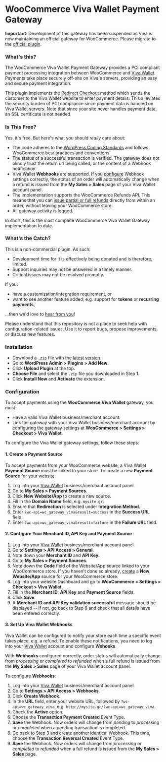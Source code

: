 # WooCommerce Viva Wallet Payment Gateway

**Important**: Development of this gateway has been suspended as Viva is now maintaining an official gateway for WooCommerce. Please migrate to the [official plugin](https://wordpress.org/plugins/vivawallet-woocommerce-gateway/).

### What's this?

The WooCommerce Viva Wallet Payment Gateway provides a PCI compliant payment processing integration between WooCommerce and [Viva Wallet](https://www.vivawallet.com). Payments take place securely off-site on Viva's servers, providing an easy and secure payment integration.

This plugin implements the [Redirect Checkout](https://github.com/VivaPayments/API/wiki/Redirect-Checkout) method which sends the customer to the Viva Wallet website to enter payment details. This alleviates the security burden of PCI compliance since payment data is handled on Viva Wallet servers. Note that since your site never handles payment data, an SSL certificate is not needed.


### Is This Free?

Yes, it's free. But here's what you should _really_ care about:

* The code adheres to the [WordPress Coding Standards](https://codex.wordpress.org/WordPress_Coding_Standards) and follows WooCommerce best practices and conventions.
* The status of a successful transaction is verified. The gateway does not blindly trust the return url being called, or the content of a Webhook notification.
* Viva Wallet **Webhooks** are supported. If you [configure](#3-set-up-viva-wallet-webhooks) Webhook settings correctly, the status of an order will automatically change when a refund is issued from the **My Sales > Sales** page of your Viva Wallet account panel.
* The implementation supports the WooCommerce Refunds API. This means that you can [issue partial or full refunds](https://docs.woocommerce.com/document/woocommerce-refunds/) directly from within an order, without leaving your WooCommerce store.
* All gateway activity is logged.

In short, this is the most complete WooCommerce Viva Wallet Gateway implementation to date.


### What's the Catch?

This is a non-commercial plugin. As such:

* Development time for it is effectively being donated and is therefore, limited.
* Support inquiries may not be answered in a timely manner.
* Critical issues may not be resolved promptly.

If you:

* have a customization/integration requirement, or
* want to see another feature added, e.g. support for **tokens** or **recurring payments**,

...then we'd love to [hear from you](http://somewherewarm.gr/about/)!

Please understand that this repository is not a place to seek help with configuration-related issues. Use it to report bugs, propose improvements, or discuss new features.


### Installation

* Download a `.zip` file with the [latest version](https://github.com/somewherewarm/woocommerce-gateway-viva/releases).
* Go to **WordPress Admin > Plugins > Add New**.
* Click **Upload Plugin** at the top.
* **Choose File** and select the `.zip` file you downloaded in Step 1.
* Click **Install Now** and **Activate** the extension.


### Configuration

To accept payments using the **WooCommerce Viva Wallet** gateway, you must:

* Have a valid Viva Wallet business/merchant account.
* Link the gateway with your Viva Wallet business/merchant account by configuring the gateway settings at **WooCommerce > Settings > Checkout > Viva Wallet**.

To configure the Viva Wallet gateway settings, follow these steps:

#### 1. Create a Payment Source

To accept payments from your WooCommerce website, a Viva Wallet **Payment Source** must be linked to your store. To create a new **Payment Source** for your website:

1. Log into your [Viva Wallet](https://www.vivawallet.com) business/merchant account panel.
2. Go to **My Sales > Payment Sources**.
3. Click **New Website/App** to create a new source.
4. Fill in the **Domain Name** field, e.g. `mysite.gr`.
5. Ensure that **Redirection** is selected under **Integration Method**.
6. Enter `?wc-api=wc_gateway_viva&result=success` in the **Success URL** field.
7. Enter `?wc-api=wc_gateway_viva&result=failure` in the **Failure URL** field.

#### 2. Configure Your Merchant ID, API Key and Payment Source

1. Log into your [Viva Wallet](https://www.vivawallet.com) business/merchant account panel.
2. Go to **Settings > API Access > General**.
3. Note down your **Merchant ID** and **API Key**.
4. Go to **My Sales > Payment Sources**.
6. Note down the **Code** field of the Website/App source linked to your WooCommerce store. If you haven't done so already, [create](#1-create-a-payment-source) a **New Website/App** source for your WooCommerce store.
7. Log into your website Dashboard and go to **WooCommerce > Settings > Checkout > Viva Wallet**.
8. Fill in the **Merchant ID**, **API Key** and **Payment Source** fields.
9. Click **Save**.
10. A **Merchant ID and API Key validation successful** message should be displayed -- if not, go back to Step 8 and check that all details have been entered correctly.

#### 3. Set Up Viva Wallet Webhooks

Viva Wallet can be configured to notify your store each time a specific event takes place, e.g. a refund. To enable these notifications, you need to log into your [Viva Wallet](https://www.vivawallet.com) account and configure **Wehooks**.

With **Webhooks** configured correctly, order status will automatically change from _processing_ or _completed_ to _refunded_ when a full refund is issued from the **My Sales > Sales** page of your Viva Wallet account panel.

To configure **Webhooks**:

1. Log into your [Viva Wallet](https://www.vivawallet.com) business/merchant account panel.
2. Go to **Settings > API Access > Webhooks**.
3. Click **Create Webhook**.
4. In the **URL** field, enter your website URL, followed by `?wc-api=wc_gateway_viva`, e.g. `http://mysite.gr/?wc-api=wc_gateway_viva`.
5. Check the **Active** option.
6. Choose the **Transaction Payment Created** Event Type.
7. **Save** the Webhook. Now orders will change from _pending_ to _processing_ or _completed_ when a pending transaction is completed.
8. Go back to Step 3 and create another identical Webhook. This time, choose the **Transaction Reversal Created** Event Type.
9. **Save** the Webhook. Now orders will change from _processing_ or _completed_ to _refunded_ when a full refund is issued from the **My Sales > Sales** page.

